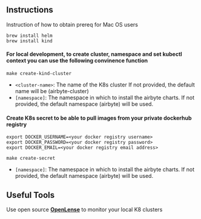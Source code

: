 
## Instructions 

Instruction of how to obtain prereq for Mac OS users
```shell
brew install helm
brew install kind
```

#### For local development, to create cluster, namespace and set kubectl context you can use the following convinence function
```shell
make create-kind-cluster
```
- `<cluster-name>`: The name of the K8s cluster If not provided, the default name will be (airbyte-cluster)
- `[namespace]`: The namespace in which to install the airbyte charts. If not provided, the default namespace (airbyte) will be used.


#### Create K8s secret to be able to pull images from your private dockerhub registry

```shell
export DOCKER_USERNAME=<your docker registry username>
export DOCKER_PASSWORD=<your docker registry password>
export DOCKER_EMAIL=<your docker registry email address>
```

```shell
make create-secret
```
- `[namespace]`: The namespace in which to install the airbyte charts. If not provided, the default namespace (airbyte) will be used.



## Useful Tools 

Use open source **[OpenLense](https://github.com/MuhammedKalkan/OpenLens)** to monitor your local K8 clusters